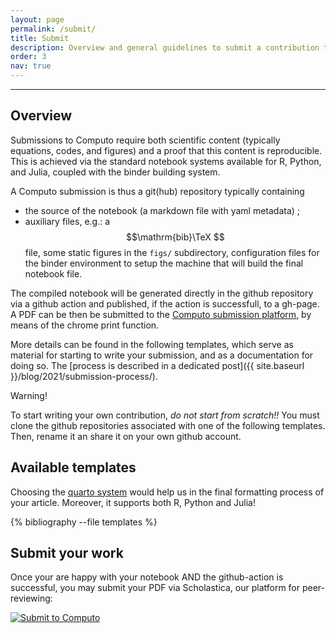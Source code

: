 ```yaml
---
layout: page
permalink: /submit/
title: Submit
description: Overview and general guidelines to submit a contribution to Computo
order: 3
nav: true
---
```


---

## Overview

Submissions  to Computo  require  both  scientific content  (typically
equations,  codes, and  figures)  and  a proof  that  this content  is
reproducible.  This  is achieved  via  the  standard notebook  systems
available for R,  Python, and Julia, coupled with  the binder building
system.

A Computo submission is thus a git(hub) repository typically containing

- the  source of  the notebook  (a markdown  file with yaml metadata) ;
- auxiliary  files, e.g.:  a $$\mathrm{bib}\TeX  $$ file,  some static
figures  in  the `figs/`  subdirectory,  configuration  files for  the
binder  environment to  setup the  machine that  will build  the final
notebook file.

The  compiled  notebook  will  be generated  directly  in  the  github
repository  via  a github  action  and  published,  if the  action  is
successfull, to a gh-page.
A PDF can be then be submitted
to    the   <a    href="https://computo.scholasticahq.com/for-authors"
style="outline: none; border:  none;">Computo submission platform</a>,
by means of the chrome print function.

More details can be found in the following templates, which serve
as material for starting to write your submission, and as a
documentation for doing so. The [process is described in a
dedicated post]({{ site.baseurl }}/blog/2021/submission-process/).

<div class="info-block">
    <div class="info-block-header">Warning!</div>
     <div class="info-block-body">
	 <p>To start writing your own contribution, <em>do not start from scratch!!</em> You must clone the github repositories associated with one of the following templates. Then, rename it an share it on your own github account.</p>
    </div>
</div>

## Available templates

Choosing the [quarto system](https://quarto.org) would help us in the
final formatting process of your article.  Moreover, it supports both
R, Python and Julia!

<div class="publications">

{% bibliography --file templates %}

</div>

## Submit your work

Once your are happy with your notebook AND the github-action is
successful, you may submit your PDF via Scholastica, our platform for
peer-reviewing:

<div id="scholastica-submission-button" style="margin-top: 10px; margin-bottom: 10px;"><a href="https://computo.scholasticahq.com/for-authors" style="outline: none; border: none;"><img style="outline: none; border: none;" src="https://s3.amazonaws.com/docs.scholastica/law-review-submission-button/submit_via_scholastica.png" alt="Submit to Computo"></a></div>

